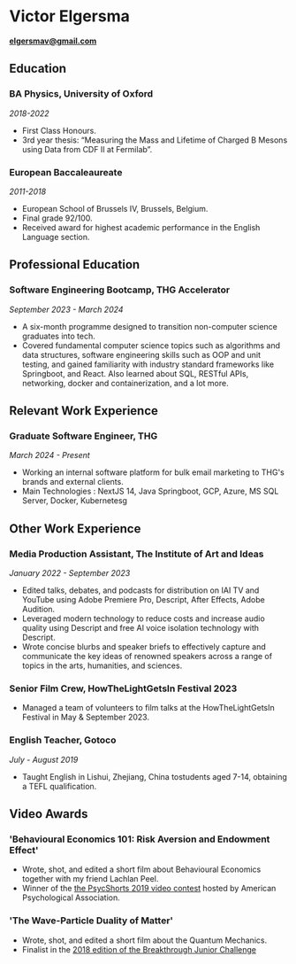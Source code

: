 # Victor Elgersma

**<u>elgersmav@gmail.com</u>**

## Education

### BA Physics, University of Oxford

_2018-2022_

- First Class Honours.
- 3rd year thesis: “Measuring the Mass and Lifetime of Charged B Mesons using Data from CDF II at Fermilab”.

### European Baccaleaureate

_2011-2018_

- European School of Brussels IV, Brussels, Belgium.
- Final grade 92/100.
- Received award for highest academic performance in the English Language section.

## Professional Education

### Software Engineering Bootcamp, THG Accelerator

_September 2023 - March 2024_

- A six-month programme designed to transition non-computer science graduates into tech.
- Covered fundamental computer science topics such as algorithms and data structures, software engineering skills such as OOP and unit testing, and gained familiarity with industry standard frameworks like Springboot, and React. Also learned about SQL, RESTful APIs, networking, docker and containerization, and a lot more.

## Relevant Work Experience

### Graduate Software Engineer, THG

_March 2024 - Present_

- Working an internal software platform for bulk email marketing to THG's brands and external clients.
- Main Technologies : NextJS 14, Java Springboot, GCP, Azure, MS SQL Server, Docker, Kubernetesg

## Other Work Experience

### Media Production Assistant, The Institute of Art and Ideas

_January 2022 - September 2023_

- Edited talks, debates, and podcasts for distribution on IAI TV and YouTube using Adobe Premiere Pro, Descript, After Effects, Adobe Audition.
- Leveraged modern technology to reduce costs and increase audio quality using Descript and free AI voice isolation technology with Descript.
- Wrote concise blurbs and speaker briefs to effectively capture and communicate the key ideas of renowned speakers across a range of topics in the arts, humanities, and sciences.

### Senior Film Crew, HowTheLightGetsIn Festival 2023

- Managed a team of volunteers to film talks at the HowTheLightGetsIn Festival in May & September 2023.

### English Teacher, Gotoco

_July - August 2019_

- Taught English in Lishui, Zhejiang, China tostudents aged 7-14, obtaining a TEFL qualification.

## Video Awards

### 'Behavioural Economics 101: Risk Aversion and Endowment Effect'

- Wrote, shot, and edited a short film about Behavioural Economics together with my friend Lachlan Peel.
- Winner of the [the PsycShorts 2019 video contest](https://www.apa.org/news/apa/2019/psycshorts-contest-winners#:~:text=Entrants%20were%20asked%20to%20create,by%20the%20April%202019%20deadline.) hosted by American Psychological Association.

### 'The Wave-Particle Duality of Matter'

- Wrote, shot, and edited a short film about the Quantum Mechanics.
- Finalist in the [2018 edition of the Breakthrough Junior Challenge](https://breakthroughjuniorchallenge.org/winners/2018)
